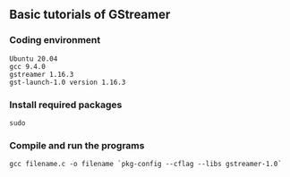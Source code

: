 ## Basic tutorials of GStreamer

### Coding environment
```
Ubuntu 20.04
gcc 9.4.0
gstreamer 1.16.3 
gst-launch-1.0 version 1.16.3
```
### Install required packages

```
sudo 
```

### Compile and run the programs
```
gcc filename.c -o filename `pkg-config --cflag --libs gstreamer-1.0`
```
